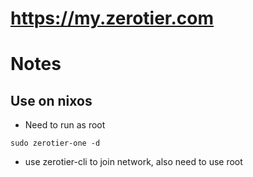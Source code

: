# https://my.zerotier.com

# Notes

## Use on nixos
- Need to run as root
```
sudo zerotier-one -d
```

- use zerotier-cli to join network, also need to use root

